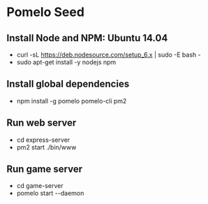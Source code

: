 # Pomelo Seed

## Install Node and NPM: Ubuntu 14.04

- curl -sL https://deb.nodesource.com/setup_6.x | sudo -E bash -
- sudo apt-get install -y nodejs npm

## Install global dependencies
- npm install -g pomelo pomelo-cli pm2

## Run web server

- cd express-server
- pm2 start ./bin/www

## Run game server

- cd game-server
- pomelo start --daemon
